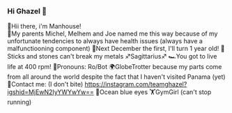 ### Hi Ghazel 👋

<!--
**TeamGhazel/TeamGhazel** is a ✨ _special_ ✨ repository because its `README.md` (this file) appears on your GitHub profile.

Here are some ideas to get you started:

- 🔭 I’m currently working on ...
- 🌱 I’m currently learning ...
- 👯 I’m looking to collaborate on ...
- 🤔 I’m looking for help with ...
- 💬 Ask me about ...
- 📫 How to reach me: ...
- 😄 Pronouns: ...
- ⚡ Fun fact: ...
-->

👋Hii there, i'm Manhouse! <br/>
🤧My parents Michel, Melhem and Joe named me this way because of my unfortunate tendencies to always have health issues (always have a malfunctiooning component)
🎂Next December the first, I'll turn 1 year old!
💪Sticks and stones can't break my metals
♐Sagittarius♐
🏎You got to live life at 400 rpm!
🤖Pronouns: Ro/Bot
🌍GlobeTrotter because my parts come from all around the world despite the fact that I haven't visited Panama (yet)
🤙Contact me: (I don't bite) https://instagram.com/teamghazel?igshid=MjEwN2IyYWYwYw==
🌊Ocean blue eyes
🏋GymGirl (can't stop running)
